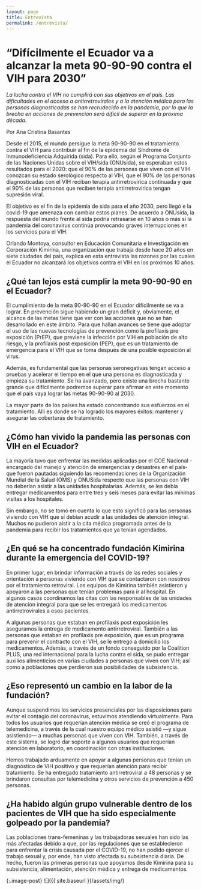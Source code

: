 ```yaml
---
layout: page
title: Entrevista
permalink: /entrevista/
---
```


# “Difícilmente el Ecuador va a alcanzar la meta 90-90-90 contra el VIH para 2030”

*La lucha contra el VIH no cumplirá con sus objetivos en el país. Las dificultades en el acceso a antirretrovirales y a la atención médica para las personas diagnosticadas se han recrudecido en la pandemia, por lo que la brecha en acciones de prevención será difícil de superar en la próxima década.*

Por Ana Cristina Basantes

Desde el 2015, el mundo persigue la meta 90-90-90 en el tratamiento contra el VIH para contribuir al fin de la epidemia del Síndrome de Inmunodeficiencia Adquirida (sida). Para ello, según el Programa Conjunto de las Naciones Unidas sobre el VIH/sida (ONUsida), se esperaban estos resultados para el 2020: que el 90% de las personas que viven con el VIH conozcan su estado serológico respecto al VIH, que el 90% de las personas diagnosticadas con el VIH reciban terapia antirretrovírica continuada y que el 90% de las personas que reciben terapia antirretrovírica tengan supresión viral. 

El objetivo es el fin de la epidemia de sida para el año 2030, pero llegó e la covid-19 que amenaza con cambiar estos planes. De acuerdo a ONUsida, la respuesta del mundo frente al sida podría retrasarse en 10 años o más si la pandemia del coronavirus continúa provocando graves interrupciones en los servicios para el VIH.

Orlando Montoya, consultor en Educación Comunitaria e Investigación en Corporación Kimirina, una organización que trabaja desde hace 20 años en siete ciudades del país, explica en esta entrevista las razones por las cuales el Ecuador no alcanzará los objetivos contra el VIH en los próximos 10 años.   

## ¿Qué tan lejos está cumplir la meta 90-90-90 en el Ecuador?
El cumplimiento de la meta 90-90-90 en el Ecuador difícilmente se va a lograr. En prevención sigue habiendo un gran déficit y, obviamente, el alcance de las metas tiene que ver con las acciones que no se han desarrollado en este ámbito. Para que hallan avances se tiene que adoptar el uso de las nuevas tecnologías de prevención como la profilaxis pre exposición (PrEP), que previene la infección por VIH en población de alto riesgo, y la profilaxis post exposición (PEP), que es un tratamiento de emergencia para el VIH que se toma después de una posible exposición al virus. 

Además, es fundamental que las personas seronegativas tengan acceso a pruebas y acelerar el tiempo en el que una persona es diagnosticada y empieza su tratamiento. Se ha avanzado, pero existe una brecha bastante grande que difícilmente podremos superar para afirmar en este momento que el país vaya lograr las metas 90-90-90 al 2030.

La mayor parte de los países ha estado concentrando sus esfuerzos en el tratamiento. Allí es donde se ha logrado los mayores éxitos: mantener y asegurar las coberturas de tratamiento. 

## ¿Cómo han vivido la pandemia las personas con VIH en el Ecuador?
La mayoría tuvo que enfrentar las medidas aplicadas por el COE Nacional -encargado del manejo y atención de emergencias y desastres en el país- que fueron pautadas siguiendo las recomendaciones de la Organización Mundial de la Salud (OMS) y ONUSida respecto que las personas con VIH no deberían asistir a las unidades hospitalarias. Además, se les debía entregar medicamentos para entre tres y seis meses para evitar las mínimas visitas a los hospitales. 

Sin embargo, no se tomó en cuenta lo que esto significó para las personas viviendo con VIH que sí debían acudir a las unidades de atención integral. Muchos no pudieron aistir a la cita médica programada antes de la pandemia para recibir los tratamientos que ya tenían agendados. 

## ¿En qué se ha concentrado fundación Kimirina durante la emergencia del COVID-19?
En primer lugar, en brindar información a través de las redes sociales y orientación a personas viviendo con VIH que se contactaron con nosotros por el tratamiento retroviral. Los equipos de Kimirina también asistieron y apoyaron a las personas que tenían problemas para ir al hospital. En algunos casos coordinamos las citas con las responsables de las unidades de atención integral para que se les entregará los medicamentos antirretrovirales a esos pacientes. 

A algunas personas que estaban en profilaxis post exposición les aseguramos la entrega de medicamento antirretroviral. También a las personas que estaban en profilaxis pre exposición, que es un programa para prevenir el contracto con el VIH, se le entregó a domicilio los medicamentos. Además, a través de un fondo conseguido por la Coalition PLUS, una red internacional para la lucha contra el sida, se pudo entregar auxilios alimenticios en varias ciudades a personas que viven con VIH; así como a poblaciones que perdieron sus posibilidades de subsistencia. 

## ¿Eso representó un cambio en la labor de la fundación?
Aunque suspendimos los servicios presenciales por las disposiciones para evitar el contagio del coronavirus, estuvimos atendiendo virtualmente. Para todos los usuarios que requerían atención médica se creó el programa de telemedicina, a través de la cual nuestro equipo médico asistió —y sigue asistiendo— a muchas personas que viven con VIH.  También, a través de este sistema, se logró dar soporte a algunos usuarios que requerían atención en laboratorio, en coordinación con otras instituciones. 

Hemos trabajado arduamente en apoyar a algunas personas que tenían un diagnóstico de VIH positivo y que requerían atención para recibir tratamiento. Se ha entregado tratamiento antirretroviral a 48 personas y se brindaron consultas por telemedicina y otros servicios de prevención a 450 personas.

## ¿Ha habido algún grupo vulnerable dentro de los pacientes de VIH que ha sido especialmente golpeado por la pandemia?
Las poblaciones trans-femeninas y las trabajadoras sexuales han sido las más afectadas debido a que, por las regulaciones que se establecieron para enfrentar la crisis causada por el COVID-19, no han podido ejercer el trabajo sexual y, por ende, han visto afectada su subsistencia diaria. De hecho, fueron las primeras personas que apoyamos desde Kimirina para su subsistencia, alimentación, atención médica y entrega de medicamentos.



{:.image-post}
![]({{ site.baseurl }}/assets/img/)
